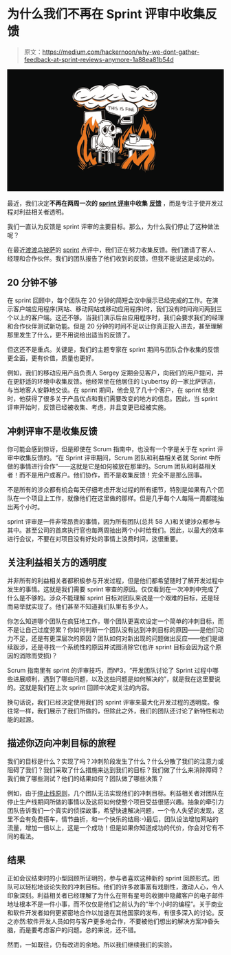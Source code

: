 # 为什么我们不再在 Sprint 评审中收集反馈

> 原文：<https://medium.com/hackernoon/why-we-dont-gather-feedback-at-sprint-reviews-anymore-1a88ea81b54d>

![](img/f596b86ee4833be74803d2c4b8695936.png)

最近，我们决定**不再在两周一次的 [sprint 评审](https://www.scrum.org/resources/what-is-a-sprint-review)中收集** [**反馈**](https://hackernoon.com/tagged/feedback) ，而是专注于使开发过程对利益相关者透明。

我们一直认为反馈是 sprint 评审的主要目标。那么，为什么我们停止了这种做法呢？

在最近[渡渡鸟披萨](https://dodopizzastory.com/)的 [sprint](https://hackernoon.com/tagged/sprint) 点评中，我们正在努力收集反馈。我们邀请了客人、经理和合作伙伴。我们的团队报告了他们收到的反馈。但我不能说这是成功的。

## 20 分钟不够

在 sprint 回顾中，每个团队在 20 分钟的简短会议中展示已经完成的工作。在演示客户端应用程序(网站、移动网站或移动应用程序)时，我们没有时间询问两到三个以上的客户端。这还不够。当我们演示后台应用程序时，我们会要求我们的经理和合作伙伴测试新功能。但是 20 分钟的时间不足以让你真正投入进去，甚至理解那里发生了什么，更不用说给出适当的反馈了。

但这还不是重点。关键是，我们的主题专家在 sprint 期间与团队合作收集的反馈更全面，更有价值，质量也更好。

例如，我们的移动应用产品负责人 Sergey 定期会见客户，向我们的用户提问，并在更舒适的环境中收集反馈。他经常坐在他居住的 Lyubertsy 的一家比萨饼店，与当地客人安静地交谈。在 sprint 期间，他会见了几十个客户，在 sprint 结束时，他获得了很多关于产品优点和我们需要改变的地方的信息。因此，当 sprint 评审开始时，反馈已经被收集、考虑，并且变更已经被实施。

## 冲刺评审不是收集反馈

你可能会感到惊讶，但是即使在 Scrum 指南中，也没有一个字是关于在 sprint 评审中收集反馈的。“在 Sprint 评审期间，Scrum 团队和利益相关者就 Sprint 中所做的事情进行合作”——这就是它是如何被放在那里的。Scrum 团队和利益相关者！而不是用户或客户。他们协作，而不是收集反馈！完全不是那么回事。

不是所有的涉众都有机会每天仔细考虑开发过程的所有细节，特别是如果有八个团队在一个项目上工作，就像他们在这里做的那样。但是几乎每个人每隔一周都能抽出两个小时。

sprint 评审是一件非常昂贵的事情，因为所有团队(总共 58 人)和关键涉众都参与其中。甚至公司的首席执行官也每两周抽出两个小时给我们。因此，以最大的效率进行会议，不要在对项目没有好处的事情上浪费时间，这很重要。

## 关注利益相关方的透明度

并非所有的利益相关者都积极参与开发过程，但是他们都希望随时了解开发过程中发生的事情。这就是我们需要 sprint 审查的原因。仅仅看到在一次冲刺中完成了什么是不够的。涉众不能理解 sprint 目标对团队来说是一个艰难的目标，还是轻而易举就实现了。他们甚至不知道我们队里有多少人。

你怎么知道哪个团队在疯狂地工作，哪个团队更喜欢设定一个简单的冲刺目标，而不是让自己过度劳累？你如何判断一个团队没有达到冲刺目标的原因——是他们动力不足，还是有更深层次的原因？团队如何对新出现的问题做出反应——他们是继续跋涉，还是寻找一个系统性的原因并试图消除它(也许 sprint 目标会因为这个原因的消除而受损)？

Scrum 指南里有 sprint 的评审技巧，而№3，“开发团队讨论了 Sprint 过程中哪些进展顺利，遇到了哪些问题，以及这些问题是如何解决的”，就是我在这里要说的。这就是我们在上次 sprint 回顾中决定关注的内容。

换句话说，我们已经决定使用我们的 sprint 评审来最大化开发过程的透明度。像往常一样，我们展示了我们所做的，但除此之外，我们的团队还讨论了新特性和功能的起源。

## 描述你迈向冲刺目标的旅程

我们的目标是什么？实现了吗？冲刺阶段发生了什么？什么分散了我们的注意力或阻碍了我们？我们采取了什么措施来达到我们的目标？我们做了什么来消除障碍？我们做了哪些测试？他们的结果如何？团队做了哪些决策？

例如，由于[停止线原则](https://dodopizzastory.com/2018/11/20/stop-the-line/)，几个团队无法实现他们的冲刺目标。利益相关者对团队在停止生产线期间所做的事情以及这将如何使整个项目受益很感兴趣。抽象的牵引力团队告诉我们一个真实的侦探故事，希望快速解决问题，一个令人失望的发现，这里不会有免费搭车，情节曲折，和一个快乐的结局:-)最后，团队设法增加网站的流量，增加一倍以上，这是一个成功！但是如果你知道成功的代价，你会对它有不同的看法。

## 结果

正如会议结束时的小型回顾所证明的，参与者喜欢这种新的 sprint 回顾形式。团队可以轻松地谈论失败的冲刺目标。他们的许多故事富有戏剧性，激动人心，令人印象深刻。利益相关者已经理解了为什么在带有星号的收据中隐藏客户的电子邮件地址根本不是一件小事，而不仅仅是他们之前认为的“半个小时的编程”。关于商业和软件开发者如何更紧密地合作以加速在其他国家的发布，有很多深入的讨论。反之亦然:软件开发人员如何与客户更多地合作，不要被他们想出的解决方案冲昏头脑，而是要考虑客户的问题。总的来说，还不错。

然而，一如既往，仍有改进的余地。所以我们继续我们的实验。